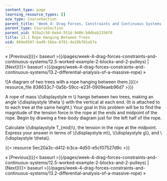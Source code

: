 ```yaml
---
content_type: page
learning_resource_types: []
ocw_type: CourseSection
parent_title: 'Week 4: Drag Forces, Constraints and Continuous Systems'
parent_type: CourseSection
parent_uid: 919a2c50-6eb4-551d-940b-b0dbab2356f0
title: 13.1 Rope Hanging Between Trees
uid: 869e8587-bad0-5bba-6781-da19b701a57a
---
```


« [Previous]({{< baseurl >}}/pages/week-4-drag-forces-constraints-and-continuous-systems/12.5-worked-example-2-blocks-and-2-pulleys) | [Next]({{< baseurl >}}/pages/week-4-drag-forces-constraints-and-continuous-systems/13.2-differential-analysis-of-a-massive-rope) »

![A diagram of two trees with a rope hanging between them.]({{< resource_file 838633c7-0a5b-59cc-e23f-0909eaeb96d7 >}})

A rope of mass \\(\\displaystyle m \\) hangs between two trees, making an angle \\(\\displaystyle \\theta \\) with the vertical at each end. (It is attached to to each tree at the same height.) Your goal in this problem will be to find the magnitude of the tension force in the rope at the ends and midpoint of the rope. Begin by drawing a free-body diagram just for the left half of the rope.

Calculate \\(\\displaystyle T\_{mid}\\), the tension in the rope at the midpoint. Express your answer in terms of \\(\\displaystyle m\\), \\(\\displaystyle g\\), and \\(\\displaystyle \\theta\\).

{{< resource 5ec20a3c-d412-b3ca-4d50-e5cf07527d9c >}}

« [Previous]({{< baseurl >}}/pages/week-4-drag-forces-constraints-and-continuous-systems/12.5-worked-example-2-blocks-and-2-pulleys) | [Next]({{< baseurl >}}/pages/week-4-drag-forces-constraints-and-continuous-systems/13.2-differential-analysis-of-a-massive-rope) »